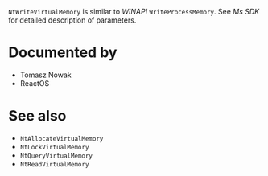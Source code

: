 `NtWriteVirtualMemory` is similar to *WINAPI* `WriteProcessMemory`. See *Ms SDK* for detailed description of parameters.

# Documented by

* Tomasz Nowak
* ReactOS

# See also

* `NtAllocateVirtualMemory`
* `NtLockVirtualMemory`
* `NtQueryVirtualMemory`
* `NtReadVirtualMemory`
